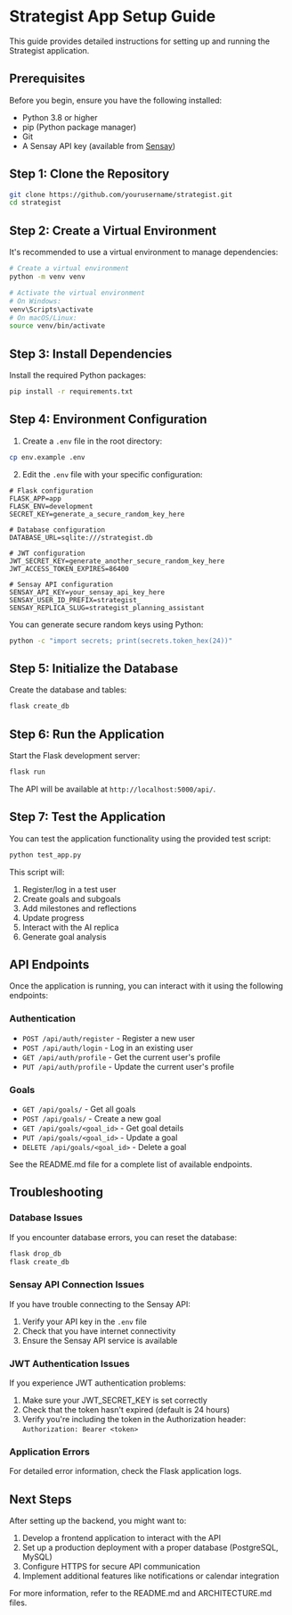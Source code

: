 # Strategist App Setup Guide

This guide provides detailed instructions for setting up and running the Strategist application.

## Prerequisites

Before you begin, ensure you have the following installed:

- Python 3.8 or higher
- pip (Python package manager)
- Git
- A Sensay API key (available from [Sensay](https://sensay.io))

## Step 1: Clone the Repository

```bash
git clone https://github.com/yourusername/strategist.git
cd strategist
```

## Step 2: Create a Virtual Environment

It's recommended to use a virtual environment to manage dependencies:

```bash
# Create a virtual environment
python -m venv venv

# Activate the virtual environment
# On Windows:
venv\Scripts\activate
# On macOS/Linux:
source venv/bin/activate
```

## Step 3: Install Dependencies

Install the required Python packages:

```bash
pip install -r requirements.txt
```

## Step 4: Environment Configuration

1. Create a `.env` file in the root directory:

```bash
cp env.example .env
```

2. Edit the `.env` file with your specific configuration:

```
# Flask configuration
FLASK_APP=app
FLASK_ENV=development
SECRET_KEY=generate_a_secure_random_key_here

# Database configuration
DATABASE_URL=sqlite:///strategist.db

# JWT configuration
JWT_SECRET_KEY=generate_another_secure_random_key_here
JWT_ACCESS_TOKEN_EXPIRES=86400

# Sensay API configuration
SENSAY_API_KEY=your_sensay_api_key_here
SENSAY_USER_ID_PREFIX=strategist_
SENSAY_REPLICA_SLUG=strategist_planning_assistant
```

You can generate secure random keys using Python:

```bash
python -c "import secrets; print(secrets.token_hex(24))"
```

## Step 5: Initialize the Database

Create the database and tables:

```bash
flask create_db
```

## Step 6: Run the Application

Start the Flask development server:

```bash
flask run
```

The API will be available at `http://localhost:5000/api/`.

## Step 7: Test the Application

You can test the application functionality using the provided test script:

```bash
python test_app.py
```

This script will:
1. Register/log in a test user
2. Create goals and subgoals
3. Add milestones and reflections
4. Update progress
5. Interact with the AI replica
6. Generate goal analysis

## API Endpoints

Once the application is running, you can interact with it using the following endpoints:

### Authentication

- `POST /api/auth/register` - Register a new user
- `POST /api/auth/login` - Log in an existing user
- `GET /api/auth/profile` - Get the current user's profile
- `PUT /api/auth/profile` - Update the current user's profile

### Goals

- `GET /api/goals/` - Get all goals
- `POST /api/goals/` - Create a new goal
- `GET /api/goals/<goal_id>` - Get goal details
- `PUT /api/goals/<goal_id>` - Update a goal
- `DELETE /api/goals/<goal_id>` - Delete a goal

See the README.md file for a complete list of available endpoints.

## Troubleshooting

### Database Issues

If you encounter database errors, you can reset the database:

```bash
flask drop_db
flask create_db
```

### Sensay API Connection Issues

If you have trouble connecting to the Sensay API:

1. Verify your API key in the `.env` file
2. Check that you have internet connectivity
3. Ensure the Sensay API service is available

### JWT Authentication Issues

If you experience JWT authentication problems:

1. Make sure your JWT_SECRET_KEY is set correctly
2. Check that the token hasn't expired (default is 24 hours)
3. Verify you're including the token in the Authorization header: `Authorization: Bearer <token>`

### Application Errors

For detailed error information, check the Flask application logs.

## Next Steps

After setting up the backend, you might want to:

1. Develop a frontend application to interact with the API
2. Set up a production deployment with a proper database (PostgreSQL, MySQL)
3. Configure HTTPS for secure API communication
4. Implement additional features like notifications or calendar integration

For more information, refer to the README.md and ARCHITECTURE.md files. 